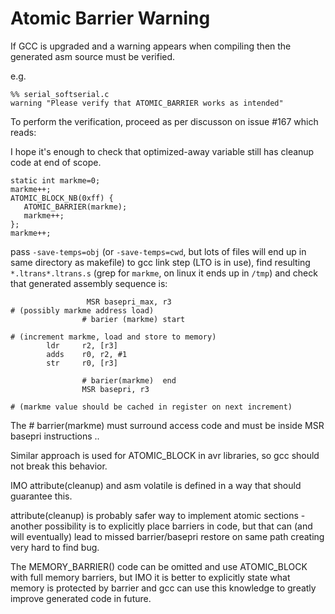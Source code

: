 # Atomic Barrier Warning

If GCC is upgraded and a warning appears when compiling then the generated asm source must be verified.

e.g.  
```
%% serial_softserial.c
warning "Please verify that ATOMIC_BARRIER works as intended"
```

To perform the verification, proceed as per discusson on issue #167 which reads:

I hope it's enough to check that optimized-away variable still has cleanup code at end of scope.

```
static int markme=0;
markme++;
ATOMIC_BLOCK_NB(0xff) {
   ATOMIC_BARRIER(markme);
   markme++;
};
markme++;
```

pass `-save-temps=obj` (or `-save-temps=cwd`, but lots of files will end up in same directory as makefile) to gcc link step (LTO is in use), find resulting `*.ltrans*.ltrans.s` (grep for `markme`, on linux it ends up in `/tmp`) and check that generated assembly sequence is:

```
                 MSR basepri_max, r3
# (possibly markme address load)
                # barier (markme) start

# (increment markme, load and store to memory)
        ldr     r2, [r3]
        adds    r0, r2, #1
        str     r0, [r3]

                # barier(markme)  end
                MSR basepri, r3

# (markme value should be cached in register on next increment)
```

The # barrier(markme) must surround access code and must be inside MSR basepri instructions ..

Similar approach is used for ATOMIC_BLOCK in avr libraries, so gcc should not break this behavior.

IMO attribute(cleanup) and asm volatile is defined in a way that should guarantee this.

attribute(cleanup) is probably safer way to implement atomic sections - another possibility is to explicitly place barriers in code, but that can (and will eventually) lead to missed barrier/basepri restore on same path creating very hard to find bug.

The MEMORY_BARRIER() code can be omitted and use ATOMIC_BLOCK with full memory barriers, but IMO it is better to explicitly state what memory is protected by barrier and gcc can use this knowledge to greatly improve generated code in future.
